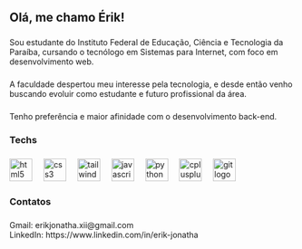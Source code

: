 <h2 align="left">Olá, me chamo Érik!</h2>

###

<p align="left">Sou estudante do Instituto Federal de Educação, Ciência e Tecnologia da Paraíba, cursando o tecnólogo em Sistemas para Internet, com foco em desenvolvimento web.</p>

###

<p align="left">A faculdade despertou meu interesse pela tecnologia, e desde então venho buscando evoluir como estudante e futuro profissional da área.</p>

###

<p align="left">Tenho preferência e maior afinidade com o desenvolvimento back-end.</p>

###

<h3 align="left">Techs</h3>

###

<div align="left">
  <img src="https://skillicons.dev/icons?i=html" height="40" alt="html5 logo"  />
  <img width="12" />
  <img src="https://skillicons.dev/icons?i=css" height="40" alt="css3 logo"  />
  <img width="12" />
  <img src="https://skillicons.dev/icons?i=tailwind" height="40" alt="tailwindcss logo"  />
  <img width="12" />
  <img src="https://skillicons.dev/icons?i=js" height="40" alt="javascript logo"  />
  <img width="12" />
  <img src="https://cdn.jsdelivr.net/gh/devicons/devicon/icons/python/python-original.svg" height="40" alt="python logo"  />
  <img width="12" />
  <img src="https://cdn.jsdelivr.net/gh/devicons/devicon/icons/cplusplus/cplusplus-original.svg" height="40" alt="cplusplus logo"  />
  <img width="12" />
  <img src="https://cdn.jsdelivr.net/gh/devicons/devicon/icons/git/git-original.svg" height="40" alt="git logo"  />
</div>

###

<h3 align="left">Contatos</h3>

###

<p align="left">Gmail: erikjonatha.xii@gmail.com<br>LinkedIn: https://www.linkedin.com/in/erik-jonatha</p>

###
